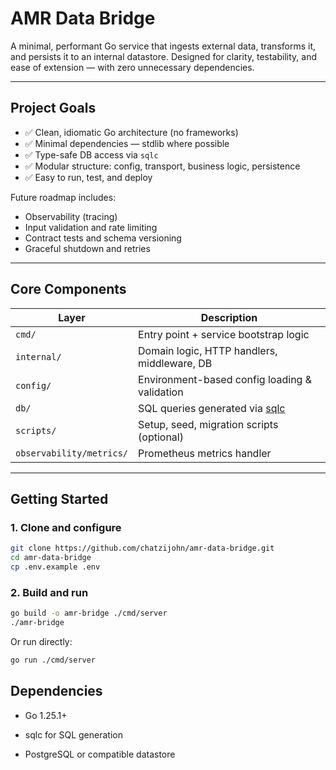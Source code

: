 # AMR Data Bridge

A minimal, performant Go service that ingests external data, transforms it, and persists it to an internal datastore. Designed for clarity, testability, and ease of extension — with zero unnecessary dependencies.

---

## Project Goals

- ✅ Clean, idiomatic Go architecture (no frameworks)
- ✅ Minimal dependencies — stdlib where possible
- ✅ Type-safe DB access via `sqlc`
- ✅ Modular structure: config, transport, business logic, persistence
- ✅ Easy to run, test, and deploy

Future roadmap includes:

- Observability (tracing)
- Input validation and rate limiting
- Contract tests and schema versioning
- Graceful shutdown and retries

---

## Core Components

| Layer                    | Description                                        |
| ------------------------ | -------------------------------------------------- |
| `cmd/`                   | Entry point + service bootstrap logic              |
| `internal/`              | Domain logic, HTTP handlers, middleware, DB        |
| `config/`                | Environment-based config loading & validation      |
| `db/`                    | SQL queries generated via [sqlc](https://sqlc.dev) |
| `scripts/`               | Setup, seed, migration scripts (optional)          |
| `observability/metrics/` | Prometheus metrics handler                         |

---

## Getting Started

### 1. Clone and configure

```bash
git clone https://github.com/chatzijohn/amr-data-bridge.git
cd amr-data-bridge
cp .env.example .env
```

### 2. Build and run

```bash
go build -o amr-bridge ./cmd/server
./amr-bridge
```

Or run directly:

```bash
go run ./cmd/server
```

## Dependencies

- Go 1.25.1+

- sqlc
  for SQL generation

- PostgreSQL
  or compatible datastore
